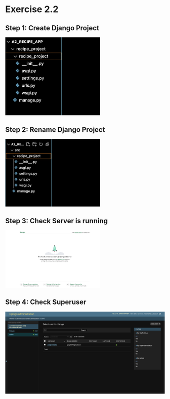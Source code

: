 # Exercise 2.2

## Step 1: Create Django Project

<img src="2.2img/proj_contents_before_renaming.jpg" width="300px">

## Step 2: Rename Django Project

<img src="2.2img/proj_contents_after_renaming.jpg" width="300px">

## Step 3: Check Server is running

<img src="2.2img/Running_Server.png" width="300px">

## Step 4: Check Superuser

<img src="2.2img/admin-dashboard.jpg" wdith="300px">